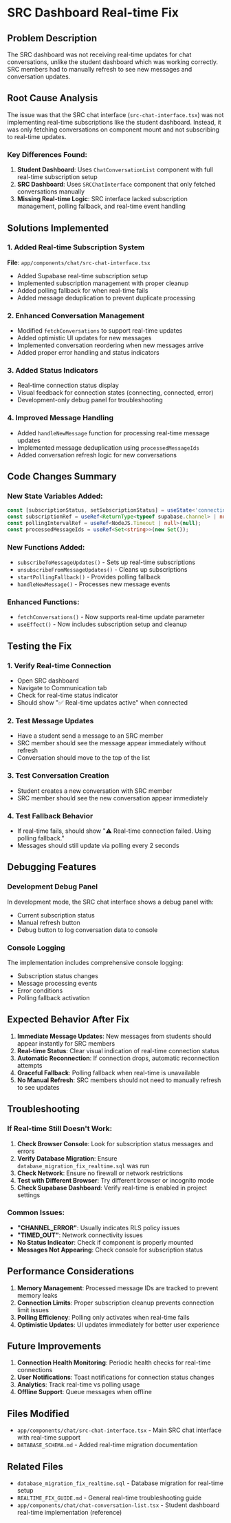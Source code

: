 # SRC Dashboard Real-time Fix

## Problem Description

The SRC dashboard was not receiving real-time updates for chat conversations, unlike the student dashboard which was working correctly. SRC members had to manually refresh to see new messages and conversation updates.

## Root Cause Analysis

The issue was that the SRC chat interface (`src-chat-interface.tsx`) was not implementing real-time subscriptions like the student dashboard. Instead, it was only fetching conversations on component mount and not subscribing to real-time updates.

### Key Differences Found:

1. **Student Dashboard**: Uses `ChatConversationList` component with full real-time subscription setup
2. **SRC Dashboard**: Uses `SRCChatInterface` component that only fetched conversations manually
3. **Missing Real-time Logic**: SRC interface lacked subscription management, polling fallback, and real-time event handling

## Solutions Implemented

### 1. Added Real-time Subscription System

**File**: `app/components/chat/src-chat-interface.tsx`

- Added Supabase real-time subscription setup
- Implemented subscription management with proper cleanup
- Added polling fallback for when real-time fails
- Added message deduplication to prevent duplicate processing

### 2. Enhanced Conversation Management

- Modified `fetchConversations` to support real-time updates
- Added optimistic UI updates for new messages
- Implemented conversation reordering when new messages arrive
- Added proper error handling and status indicators

### 3. Added Status Indicators

- Real-time connection status display
- Visual feedback for connection states (connecting, connected, error)
- Development-only debug panel for troubleshooting

### 4. Improved Message Handling

- Added `handleNewMessage` function for processing real-time message updates
- Implemented message deduplication using `processedMessageIds`
- Added conversation refresh logic for new conversations

## Code Changes Summary

### New State Variables Added:
```typescript
const [subscriptionStatus, setSubscriptionStatus] = useState<'connecting' | 'connected' | 'error'>('connecting');
const subscriptionRef = useRef<ReturnType<typeof supabase.channel> | null>(null);
const pollingIntervalRef = useRef<NodeJS.Timeout | null>(null);
const processedMessageIds = useRef<Set<string>>(new Set());
```

### New Functions Added:
- `subscribeToMessageUpdates()` - Sets up real-time subscriptions
- `unsubscribeFromMessageUpdates()` - Cleans up subscriptions
- `startPollingFallback()` - Provides polling fallback
- `handleNewMessage()` - Processes new message events

### Enhanced Functions:
- `fetchConversations()` - Now supports real-time update parameter
- `useEffect()` - Now includes subscription setup and cleanup

## Testing the Fix

### 1. Verify Real-time Connection
- Open SRC dashboard
- Navigate to Communication tab
- Check for real-time status indicator
- Should show "✅ Real-time updates active" when connected

### 2. Test Message Updates
- Have a student send a message to an SRC member
- SRC member should see the message appear immediately without refresh
- Conversation should move to the top of the list

### 3. Test Conversation Creation
- Student creates a new conversation with SRC member
- SRC member should see the new conversation appear immediately

### 4. Test Fallback Behavior
- If real-time fails, should show "⚠️ Real-time connection failed. Using polling fallback."
- Messages should still update via polling every 2 seconds

## Debugging Features

### Development Debug Panel
In development mode, the SRC chat interface shows a debug panel with:
- Current subscription status
- Manual refresh button
- Debug button to log conversation data to console

### Console Logging
The implementation includes comprehensive console logging:
- Subscription status changes
- Message processing events
- Error conditions
- Polling fallback activation

## Expected Behavior After Fix

1. **Immediate Message Updates**: New messages from students should appear instantly for SRC members
2. **Real-time Status**: Clear visual indication of real-time connection status
3. **Automatic Reconnection**: If connection drops, automatic reconnection attempts
4. **Graceful Fallback**: Polling fallback when real-time is unavailable
5. **No Manual Refresh**: SRC members should not need to manually refresh to see updates

## Troubleshooting

### If Real-time Still Doesn't Work:

1. **Check Browser Console**: Look for subscription status messages and errors
2. **Verify Database Migration**: Ensure `database_migration_fix_realtime.sql` was run
3. **Check Network**: Ensure no firewall or network restrictions
4. **Test with Different Browser**: Try different browser or incognito mode
5. **Check Supabase Dashboard**: Verify real-time is enabled in project settings

### Common Issues:

- **"CHANNEL_ERROR"**: Usually indicates RLS policy issues
- **"TIMED_OUT"**: Network connectivity issues
- **No Status Indicator**: Check if component is properly mounted
- **Messages Not Appearing**: Check console for subscription status

## Performance Considerations

1. **Memory Management**: Processed message IDs are tracked to prevent memory leaks
2. **Connection Limits**: Proper subscription cleanup prevents connection limit issues
3. **Polling Efficiency**: Polling only activates when real-time fails
4. **Optimistic Updates**: UI updates immediately for better user experience

## Future Improvements

1. **Connection Health Monitoring**: Periodic health checks for real-time connections
2. **User Notifications**: Toast notifications for connection status changes
3. **Analytics**: Track real-time vs polling usage
4. **Offline Support**: Queue messages when offline

## Files Modified

- `app/components/chat/src-chat-interface.tsx` - Main SRC chat interface with real-time support
- `DATABASE_SCHEMA.md` - Added real-time migration documentation

## Related Files

- `database_migration_fix_realtime.sql` - Database migration for real-time setup
- `REALTIME_FIX_GUIDE.md` - General real-time troubleshooting guide
- `app/components/chat/chat-conversation-list.tsx` - Student dashboard real-time implementation (reference) 